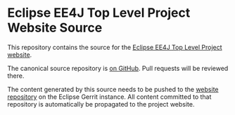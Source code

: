 # Eclipse EE4J Top Level Project Website Source

This repository contains the source for the [Eclipse EE4J Top Level Project website](http://www.eclipse.org/ee4j).

The canonical source repository is [on GitHub](https://github.com/eclipse-ee4j/ee4j-website). Pull requests will be reviewed there.

The content generated by this source needs to be pushed to the [website repository](https://git.eclipse.org/r/#/admin/projects/www.eclipse.org/ee4j) on the Eclipse Gerrit instance. All content committed to that repository is automatically be propagated to the project website.